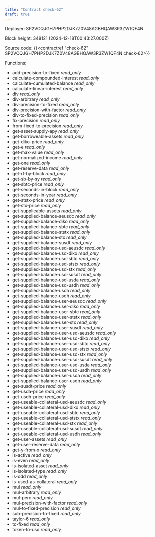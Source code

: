```yaml
---
title: "Contract check-62"
draft: true
---
```

Deployer: SP2VCQJGH7PHP2DJK7Z0V48AGBHQAW3R3ZW1QF4N


 



Block height: 348121 (2024-12-18T00:43:27.000Z)

Source code: {{<contractref "check-62" SP2VCQJGH7PHP2DJK7Z0V48AGBHQAW3R3ZW1QF4N check-62>}}

Functions:

* add-precision-to-fixed _read_only_
* calculate-compounded-interest _read_only_
* calculate-cumulated-balance _read_only_
* calculate-linear-interest _read_only_
* div _read_only_
* div-arbitrary _read_only_
* div-precision-to-fixed _read_only_
* div-precision-with-factor _read_only_
* div-to-fixed-precision _read_only_
* fix-precision _read_only_
* from-fixed-to-precision _read_only_
* get-asset-supply-apy _read_only_
* get-borroweable-assets _read_only_
* get-diko-price _read_only_
* get-e _read_only_
* get-max-value _read_only_
* get-normalized-income _read_only_
* get-one _read_only_
* get-reserve-data _read_only_
* get-rt-by-block _read_only_
* get-sb-by-sy _read_only_
* get-sbtc-price _read_only_
* get-seconds-in-block _read_only_
* get-seconds-in-year _read_only_
* get-ststx-price _read_only_
* get-stx-price _read_only_
* get-supplieable-assets _read_only_
* get-supplied-balance-aeusdc _read_only_
* get-supplied-balance-diko _read_only_
* get-supplied-balance-sbtc _read_only_
* get-supplied-balance-ststx _read_only_
* get-supplied-balance-stx _read_only_
* get-supplied-balance-susdt _read_only_
* get-supplied-balance-usd-aeusdc _read_only_
* get-supplied-balance-usd-diko _read_only_
* get-supplied-balance-usd-sbtc _read_only_
* get-supplied-balance-usd-ststx _read_only_
* get-supplied-balance-usd-stx _read_only_
* get-supplied-balance-usd-susdt _read_only_
* get-supplied-balance-usd-usda _read_only_
* get-supplied-balance-usd-usdh _read_only_
* get-supplied-balance-usda _read_only_
* get-supplied-balance-usdh _read_only_
* get-supplied-balance-user-aeusdc _read_only_
* get-supplied-balance-user-diko _read_only_
* get-supplied-balance-user-sbtc _read_only_
* get-supplied-balance-user-ststx _read_only_
* get-supplied-balance-user-stx _read_only_
* get-supplied-balance-user-susdt _read_only_
* get-supplied-balance-user-usd-aeusdc _read_only_
* get-supplied-balance-user-usd-diko _read_only_
* get-supplied-balance-user-usd-sbtc _read_only_
* get-supplied-balance-user-usd-ststx _read_only_
* get-supplied-balance-user-usd-stx _read_only_
* get-supplied-balance-user-usd-susdt _read_only_
* get-supplied-balance-user-usd-usda _read_only_
* get-supplied-balance-user-usd-usdh _read_only_
* get-supplied-balance-user-usda _read_only_
* get-supplied-balance-user-usdh _read_only_
* get-susdt-price _read_only_
* get-usda-price _read_only_
* get-usdh-price _read_only_
* get-useable-collateral-usd-aeusdc _read_only_
* get-useable-collateral-usd-diko _read_only_
* get-useable-collateral-usd-sbtc _read_only_
* get-useable-collateral-usd-ststx _read_only_
* get-useable-collateral-usd-stx _read_only_
* get-useable-collateral-usd-susdt _read_only_
* get-useable-collateral-usd-usdh _read_only_
* get-user-assets _read_only_
* get-user-reserve-data _read_only_
* get-y-from-x _read_only_
* is-active _read_only_
* is-even _read_only_
* is-isolated-asset _read_only_
* is-isolated-type _read_only_
* is-odd _read_only_
* is-used-as-collateral _read_only_
* mul _read_only_
* mul-arbitrary _read_only_
* mul-perc _read_only_
* mul-precision-with-factor _read_only_
* mul-to-fixed-precision _read_only_
* sub-precision-to-fixed _read_only_
* taylor-6 _read_only_
* to-fixed _read_only_
* token-to-usd _read_only_
